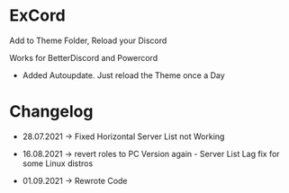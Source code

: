 # ExCord
Add to Theme Folder, Reload your Discord

Works for BetterDiscord and Powercord

- Added Autoupdate. Just reload the Theme once a Day

# Changelog

- 28.07.2021 -> Fixed Horizontal Server List not Working

- 16.08.2021 -> revert roles to PC Version again - Server List Lag fix for some Linux distros

- 01.09.2021 -> Rewrote Code

